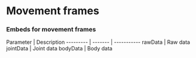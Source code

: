 # Movement frames

### Embeds for movement frames

Parameter | Description
--------- | ------- | -----------
rawData | Raw data
jointData | Joint data
bodyData | Body data
